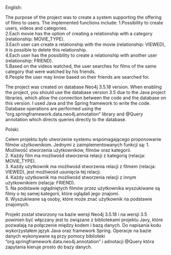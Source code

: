 English:

The purpose of the project was to create a system supporting the offering of films to users. 
The implemented functions include:
    1.Possibility to create users, videos and categories.  
    2.Each movie has the option of creating a relationship with a category (relationship: MOVIE_TYPE).  
    3.Each user can create a relationship with the movie (relationship: VIEWED), it is possible to delete this relationship.  
    4.Each user has the possibility to create a relationship with another user (relationship: FRIEND).  
    5.Based on the videos watched, the user searches for films of the same category that were watched by his friends.  
    6.People the user may know based on their friends are searched for.  

The project was created on database Neo4j 3.5.18 version. When enabling the project, you should use the database version 3.5 due to the Java project libraries, which allow the connection between the code and the database on this version. 
I used Java and the Spring framework to write the code. Database operations are performed using the “org.springframework.data.neo4j.annotation” library and @Query annotation which directs queries directly to the database. 

Polski:

Celem projektu było utworzenie systemu wspomagającego proponowanie filmów użytkownikom. 
Jednymi z zaimplementowanych funkcji są:
    1. Możliwość stworzenia użytkowników, filmów oraz kategorii.  
    2. Każdy film ma możliwośd stworzenia relacji z kategorią (relacja: MOVIE_TYPE).  
    3. Każdy użytkownik ma możliwośd stworzenia relacji z filmem (relacja: VIEWED), jest możliwośd usunięcia tej relacji.  
    4. Każdy użytkownik ma możliwośd stworzenia relacji z innym użytkownikiem (relacja: FRIEND).  
    5. Na podstawie oglądniętych filmów przez użytkownika wyszukiwane są filmy o tej samej kategorii, które oglądali jego znajomi.  
    6. Wyszukiwane są osoby, które może znać użytkownik na podstawie znajomych.  

Projekt został stworzony na bazie wersji Neo4j 3.5.18 i na wersji 3.5 powinien być włączany jest to związane z bibliotekami projektu Javy, które pozwalają na połączenie między kodem i bazą danych. Do napisania kodu wykorzystałem język Java oraz framework Spring. Operacje na bazie danych wykonywane są przy pomocy biblioteki “org.springframework.data.neo4j.annotation” i adnotacji @Query która zapytania kieruje prosto do bazy danych.




